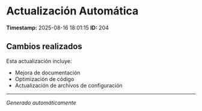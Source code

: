 # Actualización Automática

**Timestamp:** 2025-08-16 18:01:15
**ID:** 204

## Cambios realizados

Esta actualización incluye:
- Mejora de documentación
- Optimización de código
- Actualización de archivos de configuración

---
*Generado automáticamente*
